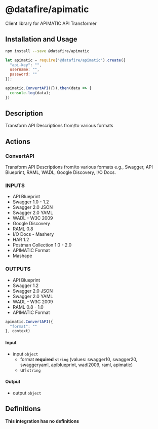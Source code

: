 # @datafire/apimatic

Client library for APIMATIC API Transformer

## Installation and Usage
```bash
npm install --save @datafire/apimatic
```
```js
let apimatic = require('@datafire/apimatic').create({
  "api-key": "",
  username: "",
  password: ""
});

apimatic.ConvertAPI({}).then(data => {
  console.log(data);
})
```

## Description

Transform API Descriptions from/to various formats

## Actions

### ConvertAPI
Transform API Descriptions from/to various formats e.g., Swagger, API Blueprint, RAML, WADL, Google Discovery, I/O Docs.

### INPUTS
* API Blueprint
* Swagger 1.0 - 1.2
* Swagger 2.0 JSON
* Swagger 2.0 YAML
* WADL - W3C 2009
* Google Discovery
* RAML 0.8
* I/O Docs - Mashery
* HAR 1.2
* Postman Collection 1.0 - 2.0
* APIMATIC Format
* Mashape

### OUTPUTS
* API Blueprint
* Swagger 1.2
* Swagger 2.0 JSON
* Swagger 2.0 YAML
* WADL - W3C 2009
* RAML 0.8 - 1.0
* APIMATIC Format


```js
apimatic.ConvertAPI({
  "format": ""
}, context)
```

#### Input
* input `object`
  * format **required** `string` (values: swagger10, swagger20, swaggeryaml, apiblueprint, wadl2009, raml, apimatic)
  * url `string`

#### Output
* output `object`



## Definitions

**This integration has no definitions**
